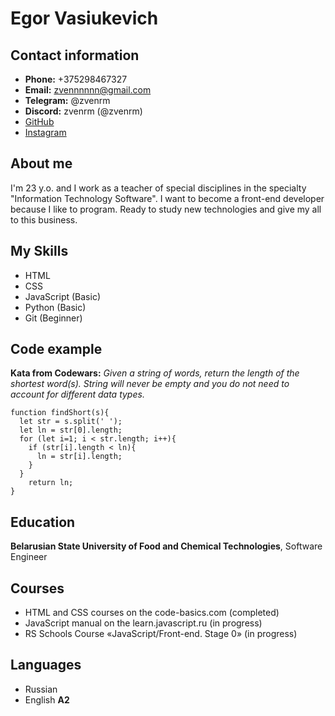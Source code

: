 # Egor Vasiukevich

## Contact information

* **Phone:** +375298467327
* **Email:** zvennnnnn@gmail.com
* **Telegram:** @zvenrm
* **Discord:** zvenrm (@zvenrm)
* [GitHub](https://github.com/zvenrm)
* [Instagram](https://www.instagram.com/egor.vasiukevich/)

## About me

I'm 23 y.o. and I work as a teacher of special disciplines in the specialty "Information Technology Software". I want to become a front-end developer because I like to program. Ready to study new technologies and give my all to this business.

## My Skills

* HTML
* CSS
* JavaScript (Basic)
* Python (Basic)
* Git (Beginner)

## Code example

**Kata from Codewars:** *Given a string of words, return the length of the shortest word(s). String will never be empty and you do not need to account for different data types.*

```
function findShort(s){
  let str = s.split(' ');
  let ln = str[0].length;
  for (let i=1; i < str.length; i++){
    if (str[i].length < ln){
      ln = str[i].length;
    }
  }
    return ln;
}
```

## Education

**Belarusian State University of Food and Chemical Technologies**, Software Engineer

## Courses

* HTML and CSS courses on the code-basics.com (completed)
* JavaScript manual on the learn.javascript.ru (in progress)
* RS Schools Course «JavaScript/Front-end. Stage 0» (in progress)

## Languages

* Russian
* English **A2**